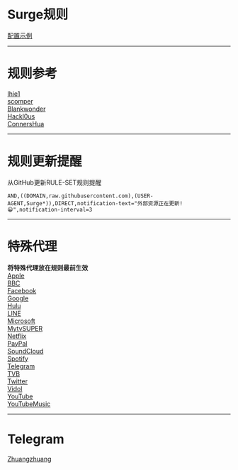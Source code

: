 # Surge规则

[配置示例](https://raw.githubusercontent.com/ydzydzydz/Rules/master/surge.conf)

----
# 规则参考

[lhie1](https://github.com/lhie1/Rules)   
[scomper](https://github.com/scomper/surge-list)  
[Blankwonder](https://github.com/Blankwonder/surge-list)  
[Hackl0us](https://github.com/Hackl0us/SS-Rule-Snippet)  
[ConnersHua](https://github.com/ConnersHua/Profiles)  

----
# 规则更新提醒
从GitHub更新RULE-SET规则提醒
```
AND,((DOMAIN,raw.githubusercontent.com),(USER-AGENT,Surge*)),DIRECT,notification-text="外部资源正在更新!😀",notification-interval=3
```
----
# 特殊代理
**将特殊代理放在规则最前生效**  
[Apple](https://raw.githubusercontent.com/ydzydzydz/Rules/master/special/apple.list)  
[BBC](https://raw.githubusercontent.com/ydzydzydz/Rules/master/special/bbc.list)  
[Facebook](https://raw.githubusercontent.com/ydzydzydz/Rules/master/special/facebook.list)  
[Google](https://raw.githubusercontent.com/ydzydzydz/Rules/master/special/google.list)  
[Hulu](https://raw.githubusercontent.com/ydzydzydz/Rules/master/special/hulu.list)  
[LINE](https://raw.githubusercontent.com/ydzydzydz/Rules/master/special/line.list)  
[Microsoft](https://raw.githubusercontent.com/ydzydzydz/Rules/master/special/microsoft.list)  
[MytvSUPER](https://raw.githubusercontent.com/ydzydzydz/Rules/master/special/mytvsuper.list)  
[Netflix](https://raw.githubusercontent.com/ydzydzydz/Rules/master/special/netflix.list)  
[PayPal](https://raw.githubusercontent.com/ydzydzydz/Rules/master/special/paypal.list)  
[SoundCloud](https://raw.githubusercontent.com/ydzydzydz/Rules/master/special/soundcloud.list)  
[Spotify](https://raw.githubusercontent.com/ydzydzydz/Rules/master/special/spotify.list)  
[Telegram](https://raw.githubusercontent.com/ydzydzydz/Rules/master/special/telegram.list)  
[TVB](https://raw.githubusercontent.com/ydzydzydz/Rules/master/special/tvb.list)  
[Twitter](https://raw.githubusercontent.com/ydzydzydz/Rules/master/special/twitter.list)  
[Vidol](https://raw.githubusercontent.com/ydzydzydz/Rules/master/special/vidol.list)  
[YouTube](https://raw.githubusercontent.com/ydzydzydz/Rules/master/special/youtube.list)  
[YouTubeMusic](https://raw.githubusercontent.com/ydzydzydz/Rules/master/special/youtubemusic.list)  

----
# Telegram
[Zhuangzhuang](https://t.me/YDZ123456)  
